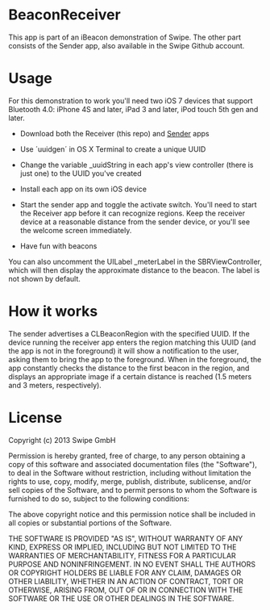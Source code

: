 BeaconReceiver
==============
This app is part of an iBeacon demonstration of Swipe.
The other part consists of the Sender app, also available in the Swipe Github account.

Usage
====
For this demonstration to work you'll need two iOS 7 devices that support Bluetooth 4.0: iPhone 4S and later, iPad 3 and later, iPod touch 5th gen and later.

* Download both the Receiver (this repo) and [Sender](https://github.com/swipestudio/BeaconSender) apps

* Use ´uuidgen´ in OS X Terminal to create a unique UUID

* Change the variable _uuidString in each app's view controller (there is just one) to the UUID you've created

* Install each app on its own iOS device

* Start the sender app and toggle the activate switch. You'll need to start the Receiver app before it can recognize regions. Keep the receiver device at a reasonable distance from the sender device, or you'll see the welcome screen immediately.

* Have fun with beacons

You can also uncomment the UILabel _meterLabel in the SBRViewController, which will then display the approximate distance to the beacon. The label is not shown by default.

How it works
=========
The sender advertises a CLBeaconRegion with the specified UUID. If the device running the receiver app enters the region matching this UUID (and the app is not in the foreground) it will show a notification to the user, asking them to bring the app to the foreground. When in the foreground, the app constantly checks the distance to the first beacon in the region, and displays an appropriate image if a certain distance is reached (1.5 meters and 3 meters, respectively).

License
=====
Copyright (c) 2013 Swipe GmbH

Permission is hereby granted, free of charge, to any person obtaining a copy of this software and associated documentation files (the "Software"), to deal in the Software without restriction, including without limitation the rights to use, copy, modify, merge, publish, distribute, sublicense, and/or sell copies of the Software, and to permit persons to whom the Software is furnished to do so, subject to the following conditions:

The above copyright notice and this permission notice shall be included in all copies or substantial portions of the Software.

THE SOFTWARE IS PROVIDED "AS IS", WITHOUT WARRANTY OF ANY KIND, EXPRESS OR IMPLIED, INCLUDING BUT NOT LIMITED TO THE WARRANTIES OF MERCHANTABILITY, FITNESS FOR A PARTICULAR PURPOSE AND NONINFRINGEMENT. IN NO EVENT SHALL THE AUTHORS OR COPYRIGHT HOLDERS BE LIABLE FOR ANY CLAIM, DAMAGES OR OTHER LIABILITY, WHETHER IN AN ACTION OF CONTRACT, TORT OR OTHERWISE, ARISING FROM, OUT OF OR IN CONNECTION WITH THE SOFTWARE OR THE USE OR OTHER DEALINGS IN THE SOFTWARE.